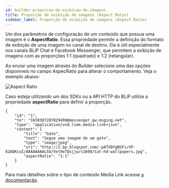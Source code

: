 ```yaml
---
id: builder-proporcao-de-exibicao-de-imagens
title: Proporção de exibição de imagens (Aspect Ratio)
sidebar_label: Proporção de exibição de imagens (Aspect Ratio)
---
```


Um dos parâmetros de configuração de um conteúdo que possua uma imagem é o **AspectRatio**. Essa propriedade permite a definição do formato de exibição de uma imagem no canal de destino. Ela é útil especialmente nos canais BLiP Chat e Facebook Messenger, que permitem a exibição de imagens com as proporções 1:1 (quadrado) e 1:2 (retangular).

Ao enviar uma imagem através do Builder selecione uma das opções disponíveis no campo AspecRatio para alterar o comportamento. Veja o exemplo abaixo:

![Aspect Ratio](/img/practice/builder/builder-proporcao-de-exibicao-de-imagens-1.png)

Caso esteja utilizando um dos SDKs ou a API HTTP do BLiP utilize a propriedade **aspectRatio** para definir a proporção.

    {
        "id": "1",
        "to": "1630307207029499@messenger.gw.msging.net",
        "type": "application/vnd.lime.media-link+json",
        "content": {
            "title": "Gato",
            "text": "Segue uma imagem de um gato",
            "type": "image/jpeg",
            "uri": "http://2.bp.blogspot.com/-pATX0YgNSFs/VP-82AQKcuI/AAAAAAAALSU/Vet9e7Qsjjw/s1600/Cat-hd-wallpapers.jpg",
            "aspectRatio": "1:1"
        }
    }

Para mais detalhes sobre o tipo de conteúdo Media Link acesse [a documentação](https://docs.blip.ai/#media-link).